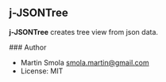 ## j-JSONTree

__j-JSONTree__ creates tree view from json data.

### Author

- Martin Smola <smola.martin@gmail.com>
- License: MIT
